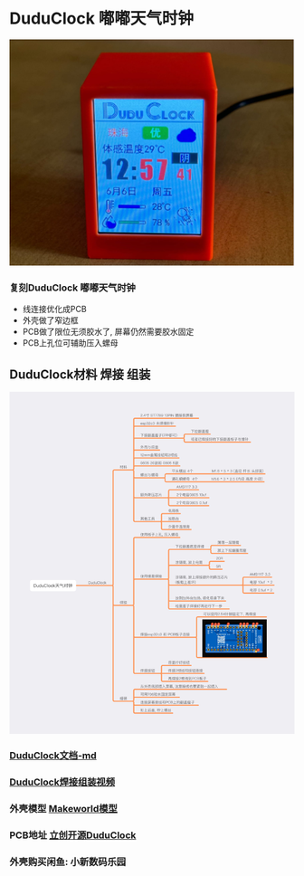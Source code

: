 
# DuduClock 嘟嘟天气时钟

![DuduClock](img/duduclock.jpg)

### 复刻DuduClock 嘟嘟天气时钟

* 线连接优化成PCB
* 外壳做了窄边框
* PCB做了限位无须胶水了, 屏幕仍然需要胶水固定
* PCB上孔位可辅助压入螺母

## DuduClock材料 焊接 组装

![DuduClock文档-img](img/DuduClock-process.jpg)
### [DuduClock文档-md](document/duduclock.md)
### [DuduClock焊接组装视频](https://www.bilibili.com/video/BV18jTNzaEU4)

### 外壳模型 [Makeworld模型](https://makerworld.com.cn/zh/models/1295111)
### PCB地址 [立创开源DuduClock](https://oshwhub.com/lixiaoming1988/duduclock)
### 外壳购买闲鱼: 小新数码乐园



